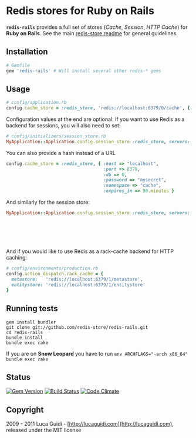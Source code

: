 # Redis stores for Ruby on Rails

__`redis-rails`__ provides a full set of stores (*Cache*, *Session*, *HTTP Cache*) for __Ruby on Rails__. See the main [redis-store readme](https://github.com/redis-store/redis-store) for general guidelines.

## Installation

```ruby
# Gemfile
gem 'redis-rails' # Will install several other redis-* gems
```

## Usage

```ruby
# config/application.rb
config.cache_store = :redis_store, 'redis://localhost:6379/0/cache', { expires_in: 90.minutes }
```

Configuration values at the end are optional. If you want to use Redis as a backend for sessions, you will also need to set:

```ruby
# config/initializers/session_store.rb
MyApplication::Application.config.session_store :redis_store, servers: 'redis://localhost:6379/0/cache'
```

You can also provide a hash instead of a URL

```ruby
config.cache_store = :redis_store, { :host => "localhost",
                                     :port => 6379,
                                     :db => 0,
                                     :password => "mysecret",
                                     :namespace => "cache",
                                     :expires_in => 90.minutes }
```

And similarly for the session store:

```ruby
MyApplication::Application.config.session_store :redis_store, servers: { :host => "localhost",
                                                                         :port => 6379,
                                                                         :db => 0,
                                                                         :password => "mysecret",
                                                                         :namespace => "cache",
                                                                         :expires_in => 90.minutes }
```

And if you would like to use Redis as a rack-cache backend for HTTP caching:

```ruby
# config/environments/production.rb
config.action_dispatch.rack_cache = {
  metastore:   'redis://localhost:6379/1/metastore',
  entitystore: 'redis://localhost:6379/1/entitystore'
}
```

## Running tests

```shell
gem install bundler
git clone git://github.com/redis-store/redis-rails.git
cd redis-rails
bundle install
bundle exec rake
```

If you are on **Snow Leopard** you have to run `env ARCHFLAGS="-arch x86_64" bundle exec rake`

## Status

[![Gem Version](https://badge.fury.io/rb/redis-rails.png)](http://badge.fury.io/rb/redis-rails) [![Build Status](https://secure.travis-ci.org/redis-store/redis-rails.png?branch=master)](http://travis-ci.org/jodosha/redis-rails?branch=master) [![Code Climate](https://codeclimate.com/github/jodosha/redis-store.png)](https://codeclimate.com/github/redis-store/redis-rails)

## Copyright

2009 - 2011 Luca Guidi - [http://lucaguidi.com](http://lucaguidi.com), released under the MIT license
